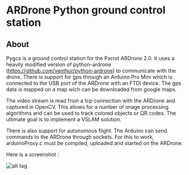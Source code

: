 # ARDrone Python ground control station

## About
Pygcs is a ground control station for the Parrot ARDrone 2.0. It uses a heavily modified version
of python-ardrone (https://github.com/venthur/python-ardrone) to communicate with the drone.
There is support for gps through an Arduino Pro Mini which is connected to the USB port of the
ARDrone with an FTDI device. The gps data is mapped on a map wich can be downloaded from google maps.

The video stream is read from a tcp connection with the ARDrone and captured in OpenCV. This allows for
a number of image processing algorithms and can be used to track colored objects or QR codes. The ultimate
goal is to implement a VSLAM solution.

There is also support for autonomous flight. The Arduino can send commands to the ARDrone through sockets. For
this to work, arduinoProxy.c must be compiled, uploaded and started on the ARDrone.

Here is a screenshot :

![alt tag](https://raw.github.com/ppossemiers/pygcs/master/screenshot.png)
